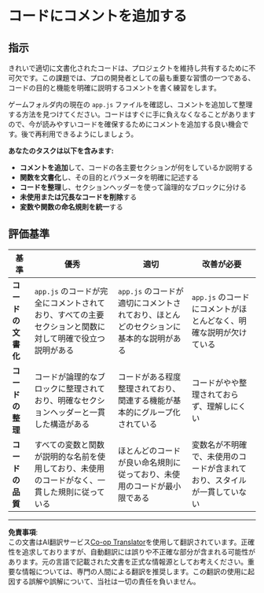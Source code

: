<!--
CO_OP_TRANSLATOR_METADATA:
{
  "original_hash": "c162b3b3a1cafc1483c8015e9b266f0d",
  "translation_date": "2025-10-24T15:13:50+00:00",
  "source_file": "6-space-game/3-moving-elements-around/assignment.md",
  "language_code": "ja"
}
-->
# コードにコメントを追加する

## 指示

きれいで適切に文書化されたコードは、プロジェクトを維持し共有するために不可欠です。この課題では、プロの開発者としての最も重要な習慣の一つである、コードの目的と機能を明確に説明するコメントを書く練習をします。

ゲームフォルダ内の現在の `app.js` ファイルを確認し、コメントを追加して整理する方法を見つけてください。コードはすぐに手に負えなくなることがありますので、今が読みやすいコードを確保するためにコメントを追加する良い機会です。後で再利用できるようにしましょう。

**あなたのタスクは以下を含みます:**
- **コメントを追加**して、コードの各主要セクションが何をしているか説明する
- **関数を文書化**し、その目的とパラメータを明確に記述する
- **コードを整理**し、セクションヘッダーを使って論理的なブロックに分ける
- **未使用または冗長なコードを削除**する
- **変数や関数の命名規則を統一**する

## 評価基準

| 基準 | 優秀 | 適切 | 改善が必要 |
| -------- | --------- | -------- | ----------------- |
| **コードの文書化** | `app.js` のコードが完全にコメントされており、すべての主要セクションと関数に対して明確で役立つ説明がある | `app.js` のコードが適切にコメントされており、ほとんどのセクションに基本的な説明がある | `app.js` のコードにコメントがほとんどなく、明確な説明が欠けている |
| **コードの整理** | コードが論理的なブロックに整理されており、明確なセクションヘッダーと一貫した構造がある | コードがある程度整理されており、関連する機能が基本的にグループ化されている | コードがやや整理されておらず、理解しにくい |
| **コードの品質** | すべての変数と関数が説明的な名前を使用しており、未使用のコードがなく、一貫した規則に従っている | ほとんどのコードが良い命名規則に従っており、未使用のコードが最小限である | 変数名が不明確で、未使用のコードが含まれており、スタイルが一貫していない |

---

**免責事項**:  
この文書はAI翻訳サービス[Co-op Translator](https://github.com/Azure/co-op-translator)を使用して翻訳されています。正確性を追求しておりますが、自動翻訳には誤りや不正確な部分が含まれる可能性があります。元の言語で記載された文書を正式な情報源としてお考えください。重要な情報については、専門の人間による翻訳を推奨します。この翻訳の使用に起因する誤解や誤解について、当社は一切の責任を負いません。